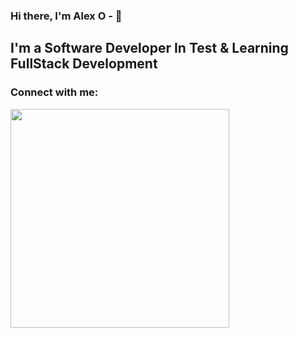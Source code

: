 ### Hi there, I'm Alex O -  👋

## I'm a Software Developer In Test & Learning FullStack Development

### Connect with me:

[<img src="" alt="" width="350" />](https://www.linkedin.com/in/alex-oyedele-92318628/)

